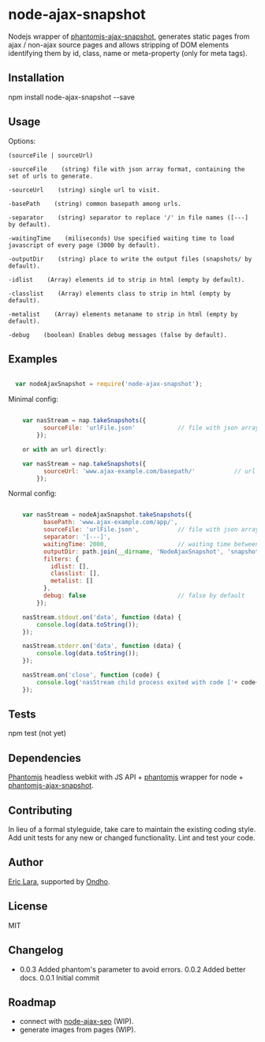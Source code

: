 node-ajax-snapshot
==================

Nodejs wrapper of [phantomjs-ajax-snapshot](https://github.com/ericzon/phantomjs-ajax-snapshot), generates static pages from ajax / non-ajax source pages and allows stripping of DOM elements identifying them by id, class, name or meta-property (only for meta tags).

## Installation

  npm install node-ajax-snapshot --save

## Usage

  Options:

    (sourceFile | sourceUrl)

    -sourceFile    (string) file with json array format, containing the set of urls to generate.

    -sourceUrl    (string) single url to visit.

    -basePath    (string) common basepath among urls.

    -separator    (string) separator to replace '/' in file names ([---] by default).

    -waitingTime    (miliseconds) Use specified waiting time to load javascript of every page (3000 by default).

    -outputDir    (string) place to write the output files (snapshots/ by default).

    -idlist    (Array) elements id to strip in html (empty by default).

    -classlist    (Array) elements class to strip in html (empty by default).

    -metalist    (Array) elements metaname to strip in html (empty by default).

    -debug    (boolean) Enables debug messages (false by default).

## Examples

```javascript

  var nodeAjaxSnapshot = require('node-ajax-snapshot');

```

  Minimal config:

```javascript

    var nasStream = nap.takeSnapshots({
          sourceFile: 'urlFile.json'            // file with json array format, containing the set of urls to generate.
        });

    or with an url directly:

    var nasStream = nap.takeSnapshots({
          sourceUrl: 'www.ajax-example.com/basepath/'           // url to generate.
        });
```

  Normal config:

```javascript

    var nasStream = nodeAjaxSnapshot.takeSnapshots({
          basePath: 'www.ajax-example.com/app/',
          sourceFile: 'urlFile.json',           // file with json array format, containing the set of urls to generate.
          separator: '[---]',
          waitingTime: 2000,                    // waiting time between urls. 3000 miliseconds by default
          outputDir: path.join(__dirname, 'NodeAjaxSnapshot', 'snapshots'+path.sep),
          filters: {
            idlist: [],
            classlist: [],
            metalist: []
          },
          debug: false                          // false by default
        });

    nasStream.stdout.on('data', function (data) {
        console.log(data.toString());
    });

    nasStream.stderr.on('data', function (data) {
        console.log(data.toString());
    });

    nasStream.on('close', function (code) {
        console.log('nasStream child process exited with code ['+ code+']');
    });

```  

## Tests

  npm test (not yet)

## Dependencies

  [Phantomjs](http://phantomjs.org/ "Phantomjs' Homepage") headless webkit with JS API + [phantomjs](https://www.npmjs.com/package/phantomjs) wrapper for node + [phantomjs-ajax-snapshot](https://github.com/ericzon/phantomjs-ajax-snapshot).

## Contributing

In lieu of a formal styleguide, take care to maintain the existing coding style.
Add unit tests for any new or changed functionality. Lint and test your code.

## Author

[Eric Lara](https://www.twitter.com/EricLaraAmat), supported by [Ondho](http://www.ondho.com).

## License

  MIT

## Changelog

* 0.0.3 Added phantom's parameter to avoid errors.
  0.0.2 Added better docs.
  0.0.1 Initial commit

## Roadmap

* connect with [node-ajax-seo](https://github.com/ericzon/node-ajax-seo) (WIP).
* generate images from pages (WIP).

